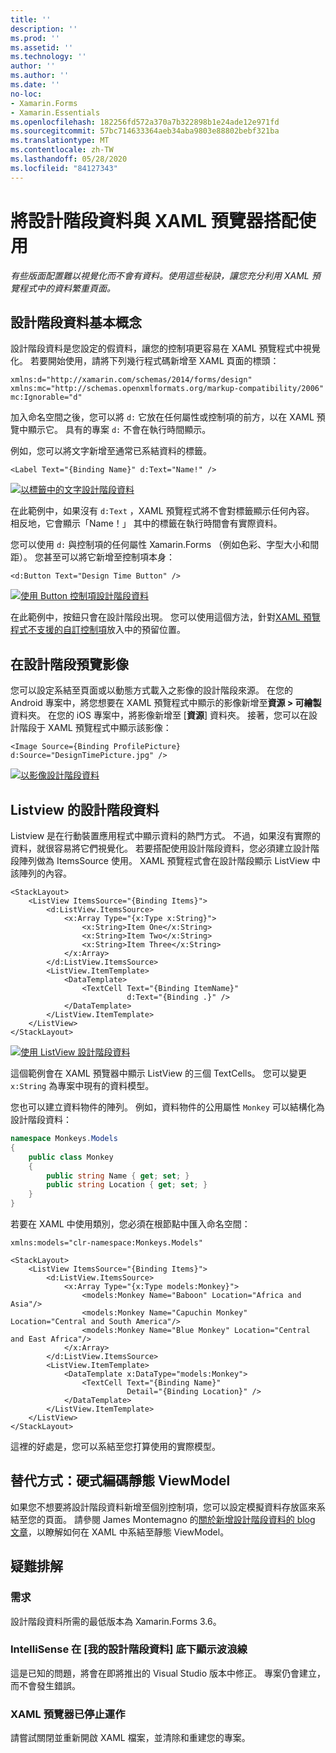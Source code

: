 ```yaml
---
title: ''
description: ''
ms.prod: ''
ms.assetid: ''
ms.technology: ''
author: ''
ms.author: ''
ms.date: ''
no-loc:
- Xamarin.Forms
- Xamarin.Essentials
ms.openlocfilehash: 182256fd572a370a7b322898b1e24ade12e971fd
ms.sourcegitcommit: 57bc714633364aeb34aba9803e88802bebf321ba
ms.translationtype: MT
ms.contentlocale: zh-TW
ms.lasthandoff: 05/28/2020
ms.locfileid: "84127343"
---
```

# <a name="use-design-time-data-with-the-xaml-previewer"></a>將設計階段資料與 XAML 預覽器搭配使用

_有些版面配置難以視覺化而不會有資料。使用這些秘訣，讓您充分利用 XAML 預覽程式中的資料繁重頁面。_

## <a name="design-time-data-basics"></a>設計階段資料基本概念

設計階段資料是您設定的假資料，讓您的控制項更容易在 XAML 預覽程式中視覺化。 若要開始使用，請將下列幾行程式碼新增至 XAML 頁面的標頭：

```xaml
xmlns:d="http://xamarin.com/schemas/2014/forms/design"
xmlns:mc="http://schemas.openxmlformats.org/markup-compatibility/2006"
mc:Ignorable="d"
```

加入命名空間之後，您可以將 `d:` 它放在任何屬性或控制項的前方，以在 XAML 預覽中顯示它。 具有的專案 `d:` 不會在執行時間顯示。

例如，您可以將文字新增至通常已系結資料的標籤。

```xaml
<Label Text="{Binding Name}" d:Text="Name!" />
```

[![以標籤中的文字設計階段資料](xaml-previewer-images/designtimedata-label-sm.png "以文字加上標籤的設計階段資料")](xaml-previewer-images/designtimedata-label-lg.png#lightbox)

在此範例中，如果沒有 `d:Text` ，XAML 預覽程式將不會對標籤顯示任何內容。 相反地，它會顯示「Name！」 其中的標籤在執行時間會有實際資料。

您可以使用 `d:` 與控制項的任何屬性 Xamarin.Forms （例如色彩、字型大小和間距）。 您甚至可以將它新增至控制項本身：

```xaml
<d:Button Text="Design Time Button" />
```

[![使用 Button 控制項設計階段資料](xaml-previewer-images/designtimedata-controls-sm.png "使用 Button 控制項設計階段資料")](xaml-previewer-images/designtimedata-controls-lg.png#lightbox)

在此範例中，按鈕只會在設計階段出現。 您可以使用這個方法，針對[XAML 預覽程式不支援的自訂控制項](render-custom-controls.md)放入中的預留位置。

## <a name="preview-images-at-design-time"></a>在設計階段預覽影像

您可以設定系結至頁面或以動態方式載入之影像的設計階段來源。 在您的 Android 專案中，將您想要在 XAML 預覽程式中顯示的影像新增至**資源 > 可繪製**資料夾。 在您的 iOS 專案中，將影像新增至 [**資源**] 資料夾。 接著，您可以在設計階段于 XAML 預覽程式中顯示該影像：

```xaml
<Image Source={Binding ProfilePicture} d:Source="DesignTimePicture.jpg" />
```

[![以影像設計階段資料](xaml-previewer-images/designtimedata-image-sm.png "使用 iamges 設計階段資料")](xaml-previewer-images/designtimedata-image-lg.png#lightbox)

## <a name="design-time-data-for-listviews"></a>Listview 的設計階段資料

Listview 是在行動裝置應用程式中顯示資料的熱門方式。 不過，如果沒有實際的資料，就很容易將它們視覺化。 若要搭配使用設計階段資料，您必須建立設計階段陣列做為 ItemsSource 使用。 XAML 預覽程式會在設計階段顯示 ListView 中該陣列的內容。

```xaml
<StackLayout>
    <ListView ItemsSource="{Binding Items}">
        <d:ListView.ItemsSource>
            <x:Array Type="{x:Type x:String}">
                <x:String>Item One</x:String>
                <x:String>Item Two</x:String>
                <x:String>Item Three</x:String>
            </x:Array>
        </d:ListView.ItemsSource>
        <ListView.ItemTemplate>
            <DataTemplate>
                <TextCell Text="{Binding ItemName}"
                          d:Text="{Binding .}" />
            </DataTemplate>
        </ListView.ItemTemplate>
    </ListView>
</StackLayout>
```

[![使用 ListView 設計階段資料](xaml-previewer-images/designtimedata-itemssource-sm.png "使用 ListView 設計階段資料")](xaml-previewer-images/designtimedata-itemssource-lg.png#lightbox)

這個範例會在 XAML 預覽器中顯示 ListView 的三個 TextCells。 您可以變更 `x:String` 為專案中現有的資料模型。

您也可以建立資料物件的陣列。 例如，資料物件的公用屬性 `Monkey` 可以結構化為設計階段資料：

```csharp
namespace Monkeys.Models
{
    public class Monkey
    {
        public string Name { get; set; }
        public string Location { get; set; }
    }
}
```

若要在 XAML 中使用類別，您必須在根節點中匯入命名空間：

```xaml
xmlns:models="clr-namespace:Monkeys.Models"
```

```xaml
<StackLayout>
    <ListView ItemsSource="{Binding Items}">
        <d:ListView.ItemsSource>
            <x:Array Type="{x:Type models:Monkey}">
                <models:Monkey Name="Baboon" Location="Africa and Asia"/>
                <models:Monkey Name="Capuchin Monkey" Location="Central and South America"/>
                <models:Monkey Name="Blue Monkey" Location="Central and East Africa"/>
            </x:Array>
        </d:ListView.ItemsSource>
        <ListView.ItemTemplate>
            <DataTemplate x:DataType="models:Monkey">
                <TextCell Text="{Binding Name}"
                          Detail="{Binding Location}" />
            </DataTemplate>
        </ListView.ItemTemplate>
    </ListView>
</StackLayout>
```

這裡的好處是，您可以系結至您打算使用的實際模型。

## <a name="alternative-hardcode-a-static-viewmodel"></a>替代方式：硬式編碼靜態 ViewModel

如果您不想要將設計階段資料新增至個別控制項，您可以設定模擬資料存放區來系結至您的頁面。 請參閱 James Montemagno 的[關於新增設計階段資料的 blog 文章](https://montemagno.com/xamarin-forms-design-time-data-tips-best-practices/)，以瞭解如何在 XAML 中系結至靜態 ViewModel。

## <a name="troubleshooting"></a>疑難排解

### <a name="requirements"></a>需求

設計階段資料所需的最低版本為 Xamarin.Forms 3.6。

### <a name="intellisense-shows-squiggly-lines-under-my-design-time-data"></a>IntelliSense 在 [我的設計階段資料] 底下顯示波浪線

這是已知的問題，將會在即將推出的 Visual Studio 版本中修正。 專案仍會建立，而不會發生錯誤。

### <a name="the-xaml-previewer-stopped-working"></a>XAML 預覽器已停止運作

請嘗試關閉並重新開啟 XAML 檔案，並清除和重建您的專案。
